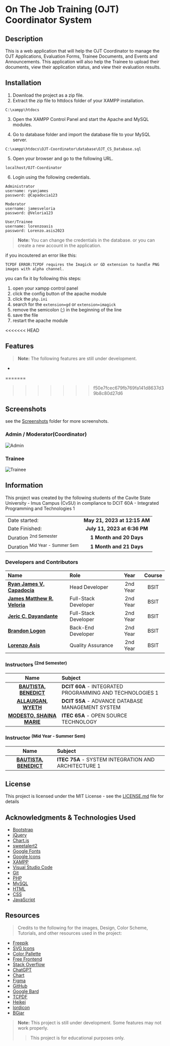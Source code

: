 # On The Job Training (OJT) Coordinator System
## Description
This is a web application that will help the OJT Coordinator to manage the OJT Applications, Evaluation Forms, Trainee Documents, and Events and Announcements. This application will also help the Trainee to upload their documents, view their application status, and view their evaluation results.

## Installation
1. Download the project as a zip file.
2. Extract the zip file to httdocs folder of your XAMPP installation.
```
C:\xampp\htdocs
```
3. Open the XAMPP Control Panel and start the Apache and MySQL modules.

4. Go to database folder and import the database file to your MySQL server.
```
C:\xampp\htdocs\OJT-Coordinator\database\OJT_CS_Database.sql
```
5. Open your browser and go to the following URL.
```
localhost/OJT-Coordinator
```
6. Login using the following credentials.
```
Administrator
username: ryanjames
password: @Capadocia123

Moderator
username: jamesveloria
password: @Veloria123

User/Trainee
username: lorenzoasis
password: Lorenzo.asis2023

```
> **Note:** You can change the credentials in the database. or you can create a new account in the application.

if you incoutered an error like this:
```
TCPDF ERROR:TCPDF requires the Imagick or GD extension to handle PNG images with alpha channel.
```
you can fix it by following this steps:
1. open your xampp control panel
2. click the config button of the apache module
3. click the `php.ini`
4. search for the `extension=gd` or `extension=imagick`
5. remove the semicolon (;) in the beginning of the line
6. save the file
7. restart the apache module

<<<<<<< HEAD
## Features
> **Note:** The following features are still under development.
- 

=======
>>>>>>> f50e7fcec679fb769fa141d8637d39b8c80d27d6
## Screenshots
see the [Screenshots](./ScreenShots) folder for more screenshots.
### Admin / Moderator(Coordinator)
![Admin](./ScreenShots/Moderator%20Dashboard.png)
### Trainee
![Trainee](./ScreenShots/Trainee%20Dashboard.png)

## Information
This project was created by the following students of the Cavite State University - Imus Campus (CvSU) in compliance to DCIT 60A - Integrated Programming and Technologies 1

|       |        |
| :---  |  :---: |
| Date started:  | **May 21, 2023 at 12:15 AM** |
| Date Finished: | **July 11, 2023 at 6:36 PM** |
| Duration <sup>2nd Semester</sup> | **1 Month and 20 Days** |
| Duration <sup>Mid Year - Summer Sem</sup> | **1 Month and 21 Days** |

### Developers and Contributors
<div align="center">

| Name | Role | Year | Course |
| :--- | :--- | :---: | :---: |
| [**Ryan James V. Capadocia**](https://github.com/Unknownplanet40) | Head Developer | 2nd Year | BSIT |
| [**James Matthew R. Veloria**](https://github.com/JamesVeloria16) | Full-Stack Developer | 2nd Year | BSIT |
| [**Jeric C. Dayandante**](https://github.com/kuya-G) | Full-Stack Developer | 2nd Year | BSIT 
| [**Brandon Logon**](#developers-and-contributors) | Back-End Developer | 2nd Year | BSIT |
| [**Lorenzo Asis**](#developers-and-contributors) | Quality Assurance | 2nd Year | BSIT |

</div>

### Instructors <sup>(2nd Semester)</sup>

| Name | Subject |
| :---: | :--- |
|[**BAUTISTA, BENEDICT**](#instructor) | **DCIT 60A** - INTEGRATED PROGRAMMING AND TECHNOLOGIES 1 |
|[**ALLAUIGAN, WYETH**](#instructor) | **DCIT 55A** - ADVANCE DATABASE MANAGEMENT SYSTEM |
| [**MODESTO, SHAINA MARIE**](#instructor) | **ITEC 65A** - OPEN SOURCE TECHNOLOGY |

### Instructor <sup>(Mid Year - Summer Sem)</sup>
| Name | Subject |
| :---: | :--- |
|[**BAUTISTA, BENEDICT**](#instructor) | **ITEC 75A** - SYSTEM INTEGRATION AND ARCHITECTURE 1 |

## License
This project is licensed under the MIT License - see the [LICENSE.md](LICENSE.md) file for details


## Acknowledgments & Technologies Used
- [Bootstrap](https://getbootstrap.com/)
- [jQuery](https://jquery.com/)
- [Chart.js](https://www.chartjs.org/)
- [sweetalert2](https://sweetalert2.github.io/)
- [Google Fonts](https://fonts.google.com/)
- [Google Icons](https://fonts.google.com/icons)
- [XAMPP](https://www.apachefriends.org/download.html)
- [Visual Studio Code](https://code.visualstudio.com/download)
- [Git](https://git-scm.com/downloads)
- [PHP](https://www.php.net/downloads)
- [MySQL](https://www.mysql.com/downloads/)
- [HTML](https://html.com/)
- [CSS](https://www.w3.org/Style/CSS/Overview.en.html)
- [JavaScript](https://www.javascript.com/)


## Resources
> Credits to the following for the images, Design, Color Scheme, Tutorials, and other resources used in the project:

- [Freepik](https://www.freepik.com/)
- [SVG Icons](https://www.svgrepo.com/collection/iconsax-duotone-filled-icons)
- [Color Pallette](https://www.color-hex.com/color-palette/77108)
- [Free Frontend](https://freefrontend.com/)
- [Stack Overflow](https://stackoverflow.com/)
- [ChatGPT](https://chat.openai.com/)
- [Chart](https://www.chartjs.org/)
- [Figma](https://www.figma.com/)
- [GitHub](https://github.com/Unknownplanet40)
- [Google Bard](https://bard.google.com/)
- [TCPDF](https://tcpdf.org/)
- [Heikei](https://app.haikei.app/)
- [lordicon](https://lordicon.com/icons)
- [BGjar](https://bgjar.com/)



> **Note:** This project is still under development. Some features may not work properly.
>> This project is for educational purposes only.







